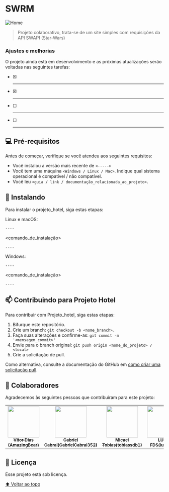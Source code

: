 # SWRM


<!---Esses são exemplos. Veja https://shields.io para outras pessoas ou para personalizar este conjunto de escudos. Você pode querer incluir dependências, status do projeto e informações de licença aqui--->


<img src="------" alt="Home">

> Projeto colaborativo, trata-se de um site simples com requisições da API SWAPI (Star-Wars)

### Ajustes e melhorias

O projeto ainda está em desenvolvimento e as próximas atualizações serão voltadas nas seguintes tarefas:

- [x] ------
- [x] ------
- [ ] ------
- [ ] ------

## 💻 Pré-requisitos

Antes de começar, verifique se você atendeu aos seguintes requisitos:
<!---Estes são apenas requisitos de exemplo. Adicionar, duplicar ou remover conforme necessário--->
* Você instalou a versão mais recente de `<----->`
* Você tem uma máquina `<Windows / Linux / Mac>`. Indique qual sistema operacional é compatível / não compatível.
* Você leu `<guia / link / documentação_relacionada_ao_projeto>`.

## 🚀 Instalando <Projeto hotel>

Para instalar o projeto_hotel, siga estas etapas:

Linux e macOS:
```
----
```
<comando_de_instalação>
```
----
```
Windows:
```
----
```
<comando_de_instalação>
```
----
```

## 📫 Contribuindo para Projeto Hotel
<!---Caso você queira colaborar com algo que possa ser benéfico/diferenete/novo siga as instruções abaixo--->
Para contribuir com Projeto_hotel, siga estas etapas:

1. Bifurque este repositório.
2. Crie um branch: `git checkout -b <nome_branch>`.
3. Faça suas alterações e confirme-as: `git commit -m '<mensagem_commit>'`
4. Envie para o branch original: `git push origin <nome_do_projeto> / <local>`
5. Crie a solicitação de pull.

Como alternativa, consulte a documentação do GitHub em [como criar uma solicitação pull](https://help.github.com/en/github/collaborating-with-issues-and-pull-requests/creating-a-pull-request).

## 🤝 Colaboradores

Agradecemos às seguintes pessoas que contribuíram para este projeto:

<table>
  <tr>
    <td align="center">
      <a href="https://github.com/AmazingBear">
        <img src="https://avatars.githubusercontent.com/u/70549168?v=4" width="100px;" alt=""/><br>
        <sub>
          <b>Vitor Dias (AmazingBear) </b>
        </sub>
      </a>
    </td>
    <td align="center">
      <a href="https://github.com/GabrielCabral352">
        <img src="https://avatars.githubusercontent.com/u/71848398?v=4" width="100px;" alt=""/><br>
        <sub>
          <b>Gabriel Cabral(GabrielCabral352)</b>
        </sub>
      </a>
    </td>
    <td align="center">
      <a href="https://github.com/tobiassdb1">
        <img src="https://avatars.githubusercontent.com/u/86832505?v=4" width="100px;" alt=""/><br>
        <sub>
          <b>Micael Tobias(tobiassdb1)</b>
        </sub>
      </a>
    </td>
    <td align="center">
      <a href="https://github.com/luixfds">
        <img src="https://avatars.githubusercontent.com/u/73261937?v=4" width="100px;" alt=""/><br>
        <sub>
          <b>LUIS FDS(luixfds)</b>
        </sub>
      </a>
    </td>
  </tr>
</table>

## 📝 Licença

Esse projeto está sob licença.

[⬆ Voltar ao topo](#nome-do-projeto)<br>
